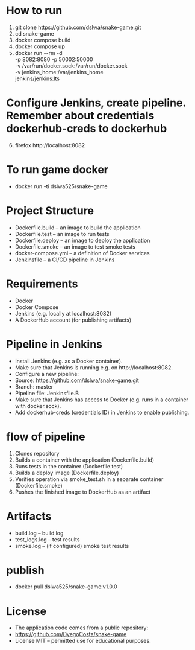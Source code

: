 # How to run
1. git clone https://github.com/dslwa/snake-game.git
2. cd snake-game
3. docker compose build
4. docker compose up
5. docker run --rm -d \
    -p 8082:8080 -p 50002:50000 \
    -v /var/run/docker.sock:/var/run/docker.sock \
    -v jenkins_home:/var/jenkins_home \
    jenkins/jenkins:lts

# Configure Jenkins, create pipeline. Remember about credentials dockerhub-creds to dockerhub
6. firefox http://localhost:8082

# To run game docker
* docker run -ti dslwa525/snake-game

# Project Structure
* Dockerfile.build – an image to build the application
* Dockerfile.test – an image to run tests
* Dockerfile.deploy – an image to deploy the application
* Dockerfile.smoke – an image to test smoke tests
* docker-compose.yml – a definition of Docker services
* Jenkinsfile – a CI/CD pipeline in Jenkins

# Requirements
* Docker
* Docker Compose
* Jenkins (e.g. locally at localhost:8082)
* A DockerHub account (for publishing artifacts)

# Pipeline in Jenkins
* Install Jenkins (e.g. as a Docker container).
* Make sure that Jenkins is running e.g. on http://localhost:8082.
* Configure a new pipeline:
* Source: https://github.com/dslwa/snake-game.git
* Branch: master
* Pipeline file: Jenkinsfile.B
* Make sure that Jenkins has access to Docker (e.g. runs in a container with docker.sock).
* Add dockerhub-creds (credentials ID) in Jenkins to enable publishing.

# flow of pipeline
1. Clones repository
2. Builds a container with the application (Dockerfile.build)
3. Runs tests in the container (Dockerfile.test)
4. Builds a deploy image (Dockerfile.deploy)
5. Verifies operation via smoke_test.sh in a separate container (Dockerfile.smoke)
6. Pushes the finished image to DockerHub as an artifact

# Artifacts
* build.log – build log
* test_logs.log – test results
* smoke.log – (if configured) smoke test results

# publish
* docker pull dslwa525/snake-game:v1.0.0

# License
* The application code comes from a public repository:
* https://github.com/DyegoCosta/snake-game
* License MIT – permitted use for educational purposes.
